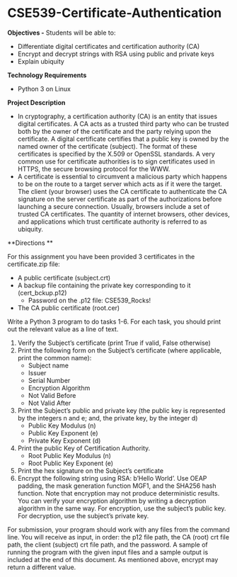 # CSE539-Certificate-Authentication

**Objectives -**
Students will be able to:
- Differentiate digital certificates and certification authority (CA)
- Encrypt and decrypt strings with RSA using public and private keys
- Explain ubiquity

**Technology Requirements**
- Python 3 on Linux


**Project Description**
- In cryptography, a certification authority (CA) is an entity that issues digital certificates. A CA acts as a trusted third party who can be trusted both by the owner of the certificate and the party relying upon the certificate. A digital certificate certifies that a public key is owned by the named owner of the certificate (subject). The format of these certificates is specified by the X.509 or OpenSSL standards. A very common use for certificate authorities is to sign certificates used in HTTPS, the secure browsing protocol for the WWW.
- A certificate is essential to circumvent a malicious party which happens to be on the route to a target server which acts as if it were the target. The client (your browser) uses the CA certificate to authenticate the CA signature on the server certificate as part of the authorizations before launching a secure connection. Usually, browsers include a set of trusted CA certificates. The quantity of internet browsers, other devices, and applications which trust certificate authority is referred to as ubiquity.


**Directions **

For this assignment you have been provided 3 certificates in the certificate.zip file:

- A public certificate (subject.crt)
- A backup file containing the private key corresponding to it (cert_bckup.p12)
  - Password on the .p12 file: CSE539_Rocks!
- The CA public certificate (root.cer)

Write a Python 3 program to do tasks 1-6. For each task, you should print out the relevant value as a line of text.

1. Verify the Subject’s certificate (print True if valid, False otherwise)
2. Print the following form on the Subject’s certificate (where applicable, print the common name):
   - Subject name
   - Issuer
   - Serial Number
   - Encryption Algorithm
   - Not Valid Before
   - Not Valid After
3. Print the Subject’s public and private key (the public key is represented by the integers n and e; and, the private key, by the integer d)
   - Public Key Modulus (n)
   - Public Key Exponent (e)
   - Private Key Exponent (d)
4. Print the public Key of Certification Authority.
   - Root Public Key Modulus (n)
   - Root Public Key Exponent (e)
5. Print the hex signature on the Subject’s certificate
6. Encrypt the following string using RSA: b’Hello World’. Use OEAP padding, the mask generation function MGF1, and the SHA256 hash function. Note that encryption may not produce deterministic results. You can verify your encryption algorithm by writing a decryption algorithm in the same way. For encryption, use the subject’s public key. For decryption, use the subject’s private key.

For submission, your program should work with any files from the command line. You will receive as input, in order: the p12 file path, the CA (root) crt file path, the client (subject) crt file path, and the password. A sample of running the program with the given input files and a sample output is included at the end of this document. As mentioned above, encrypt may return a different value.
